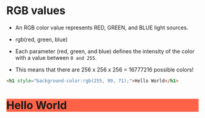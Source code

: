 # RGB values

- An RGB color value represents RED, GREEN, and BLUE light sources.

* rgb(red, green, blue)

* Each parameter (red, green, and blue) defines the intensity of the color with a value between `0 and 255`.

* This means that there are 256 x 256 x 256 = 16777216 possible colors!

```html
<h1 style="background-color:rgb(255, 99, 71);">Hello World</h1>
```

<h1 style="background-color:rgb(255, 99, 71);">Hello World</h1>

&nbsp;
